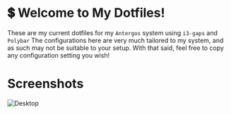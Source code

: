 # :heavy_dollar_sign: Welcome to My Dotfiles!
These are my current dotfiles for my `Antergos` system using `i3-gaps` and `Polybar` The configurations here are very much tailored to my system, and as such may not be suitable to your setup. With that said, feel free to copy any configuration setting you wish!

# Screenshots
![Desktop](http://i.imgur.com/qWAa7HB.png)
